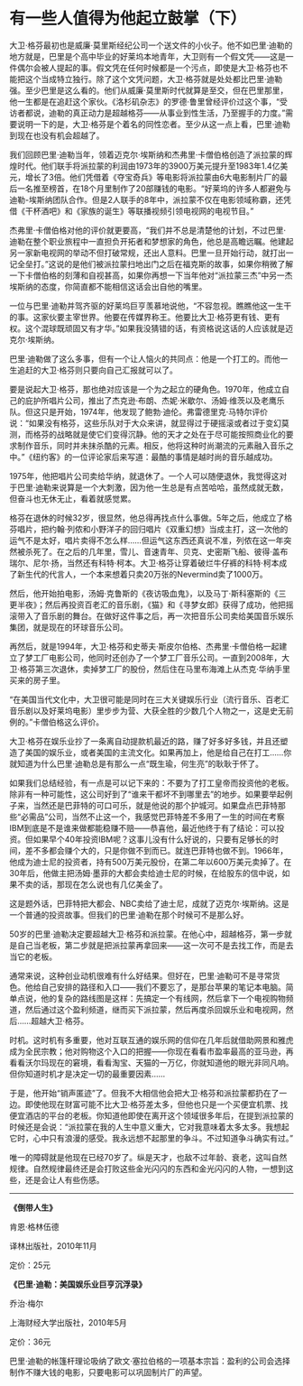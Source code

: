 # 有一些人值得为他起立鼓掌（下） #

大卫·格芬最初也是威廉·莫里斯经纪公司一个送文件的小伙子。他不如巴里·迪勒的地方就是，巴里是个高中毕业的好莱坞本地青年，大卫则有一个假文凭——这是一件偶尔会被人提起的事。假文凭在任何时候都是一个污点，即使是大卫·格芬也不能把这个当成特立独行。除了这个文凭问题，大卫·格芬就是处处都比巴里·迪勒强。至少巴里是这么看的。他们从威廉·莫里斯时代就算是至交，但在巴里那里，他一生都是在追赶这个家伙。《洛杉矶杂志》的罗德·鲁里曾经评价过这个事，“受访者都说，迪勒的真正动力是超越格芬——从事业到性生活，乃至握手的力度。”需要说明一下的是，大卫·格芬是个着名的同性恋者。至少从这一点上看，巴里·迪勒到现在也没有机会超越了。

我们回顾巴里·迪勒当年，领着迈克尔·埃斯纳和杰弗里·卡僧伯格创造了派拉蒙的辉煌时代。他们联手将派拉蒙的利润由1973年的3900万美元提升至1983年1.4亿美元，增长了3倍。他们凭借着《夺宝奇兵》等电影将派拉蒙由6大电影制片厂的最后一名推至榜首，在18个月里制作了20部赚钱的电影。“好莱坞的许多人都避免与迪勒-埃斯纳团队合作。但是2人联手的8年中，派拉蒙不仅在电影领域称霸，还凭借《干杯酒吧》和《家族的诞生》等联播视频引领电视网的电视节目。”

杰弗里·卡僧伯格对他的评价就更要高，“我们并不总是清楚他的计划，不过巴里·迪勒在整个职业旅程中一直担负开拓者和梦想家的角色，他总是高瞻远瞩。他建起另一家新电视网的举动不但打破常规，还出人意料。巴里一旦开始行动，就打出一记全垒打。”这说的是他们被派拉蒙扫地出门之后在福克斯的故事，如果你稍微了解一下卡僧伯格的刻薄和自视甚高，如果你再想一下当年他对“派拉蒙三杰”中另一杰埃斯纳的态度，你简直都不能相信这话会出自他的嘴里。

一位与巴里·迪勒并驾齐驱的好莱坞巨亨羡慕地说他，“不容忽视。瞧瞧他这一生干的事。这家伙要主宰世界。他要在传媒界称王。他要比大卫·格芬更有钱、更有权。这个混球既顽固又有才华。”如果我没猜错的话，有资格说这话的人应该就是迈克尔·埃斯纳。

巴里·迪勒做了这么多事，但有一个让人恼火的共同点：他是一个打工的。而他一生追赶的大卫·格芬则只要向自己汇报就可以了。

要是说起大卫·格芬，那也绝对应该是一个为之起立的硬角色。1970年，他成立自己的庇护所唱片公司，推出了杰克逊·布朗、杰妮·米歇尔、汤姆·维茨以及老鹰乐队。但这只是开始，1974年，他发现了鲍勃·迪伦。弗雷德里克·马特尔评价说：“如果没有格芬，这些乐队对于大众来讲，就显得过于硬摇滚或者过于变幻莫测，而格芬的战略就是使它们变得沉静。他的天才之处在于尽可能按照商业化的要求制作音乐，同时并未抹杀酷的元素。相反，他将这种时尚潮流的元素融入音乐之中。”《纽约客》的一位评论家后来写道：最酷的事情是越时尚的音乐越成功。

1975年，他把唱片公司卖给华纳，就退休了。一个人可以随便退休，我觉得这对于巴里·迪勒来说算是一个大刺激，因为他一生总是有点苦哈哈，虽然成就无数，但奋斗也无休无止，看着就感觉累。

格芬在退休的时候32岁，很显然，他总得再找点什么事做。5年之后，他成立了格芬唱片，把约翰·列侬和小野洋子的回归唱片《双重幻想》当成主打，这一次他的运气不是太好，唱片卖得不怎么样……但运气这东西还真说不准，列侬在这一年突然被杀死了。在之后的几年里，雪儿、音速青年、贝克、史密斯飞船、彼得·盖布瑞尔、尼尔·扬，当然还有科特·柯本。大卫·格芬让穿着破烂牛仔裤的科特·柯本成了新生代的代言人，一个本来想着只卖20万张的Nevermind卖了1000万。

然后，他开始拍电影，汤姆·克鲁斯的《夜访吸血鬼》，以及马丁·斯科塞斯的《三更半夜》；然后再投资百老汇的音乐剧，《猫》和《寻梦女郎》获得了成功，他把摇滚带入了音乐剧的舞台。在做好这件事之后，再一次把音乐公司卖给美国音乐娱乐集团，就是现在的环球音乐公司。

再然后，就是1994年，大卫·格芬和史蒂夫·斯皮尔伯格、杰弗里·卡僧伯格一起建立了梦工厂电影公司，他同时还创办了一个梦工厂音乐公司。一直到2008年，大卫·格芬第三次退休，卖掉梦工厂的股份，然后住在马里布海滩上从杰克·华纳手里买来的房子里。

“在美国当代文化中，大卫很可能是同时在三大关键娱乐行业（流行音乐、百老汇音乐剧以及好莱坞电影）里步步为营、大获全胜的少数几个人物之一，这是史无前例的。”卡僧伯格这么评价。

大卫·格芬在娱乐业抄了一条离自动提款机最近的路，赚了好多好多钱，并且还塑造了美国的娱乐业，或者美国的主流文化。如果再加上，他是给自己在打工……你就知道为什么巴里·迪勒总是有那么一点“既生瑜，何生亮”的耿耿于怀了。

如果我们总结经验，有一点是可以记下来的：不要为了打工皇帝而投资他的老板。除非有一种可能性，这公司好到了“谁来干都坏不到哪里去”的地步。如果要举起例子来，当然还是巴菲特的可口可乐，就是他说的那个护城河。如果盘点巴菲特那些“必需品”公司，当然不止这一个，我感觉巴菲特差不多用了一生的时间在考察IBM到底是不是谁来做都能稳赚不赔——恭喜他，最近他终于有了结论：可以投资。但如果早个40年投资IBM呢？这事儿没有什么好说的，只要有足够长的时间，差不多都会赚个大的，只是你做不到而已。就连巴菲特也做不到。1966年，他成为迪士尼的投资者，持有500万美元股份，在第二年以600万美元卖掉了。在30年后，他做主把汤姆·墨菲的大都会卖给迪士尼的时候，在给股东的信中说，如果不卖的话，那现在怎么说也有几亿美金了。

这是题外话，巴菲特把大都会、NBC卖给了迪士尼，成就了迈克尔·埃斯纳。这是一个普通的投资故事。但我们的巴里·迪勒在那个时候可不是那么好。

50岁的巴里·迪勒决定要超越大卫·格芬和派拉蒙。在他心中，超越格芬，第一步就是自己当老板，第二步就是把派拉蒙再拿回来——这一次可不是去找工作，而是去当它的老板。

通常来说，这种创业动机很难有什么好结果。但好在，巴里·迪勒可不是寻常货色。他给自己安排的路径和入口——我们不要忘了，是那台苹果的笔记本电脑。简单点说，他的复杂的路线图是这样：先搞定一个有线网，然后拿下一个电视购物频道，然后通过这个盈利频道，继而买下派拉蒙，然后再度杀回娱乐业和电视网，然后……超越大卫·格芬。

时机。这时机有多重要，他对互联互通的娱乐网的信仰在几年后就借助网景和雅虎成为全民宗教；他对购物这个入口的把握——你现在看看市盈率最高的亚马逊，再看看沃尔玛现在的窘境，看看淘宝、天猫的一万亿，你就知道他的眼光非同凡响。但你知道时机才是决定一切的最重要因素……

于是，他开始“销声匿迹”了。但我不大相信他会把大卫·格芬和派拉蒙都扔在了一边。即使他现在财富可能不比大卫·格芬差太多，但他也只是一个买便宜机票、找便宜酒店的平台的老板。你知道他即使在离开这个领域很多年后，在提到派拉蒙的时候还是会说：“派拉蒙在我的人生中意义重大，它对我意味着太多太多。我想起它时，心中只有浪漫的感受。我永远想不起那里的争斗。不过知道争斗确实有过。”

唯一的障碍就是他现在已经70岁了。纵是天才，也敌不过年龄、衰老，这叫自然规律。自然规律最终还是会打败这些金光闪闪的东西和金光闪闪的人物，一想到这些，还是会让人有些伤感。

---

**《倒带人生》**

肯恩·格林伍德

译林出版社，2010年11月

定价：25元

**《巴里·迪勒：美国娱乐业巨亨沉浮录》**

乔治·梅尔

上海财经大学出版社，2010年5月

定价：36元

巴里·迪勒的帐篷杆理论吸纳了欧文·塞拉伯格的一项基本宗旨：盈利的公司会选择制作不赚大钱的电影，只要电影可以巩固制片厂的声望。
 
